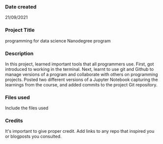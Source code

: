 

### Date created
21/09/2021

### Project Title
programming for data science Nanodegree program

### Description

In this project, learned important tools that all programmers use. First, got introduced to working in the terminal. Next, learnt to use git and Github to manage versions of a program and collaborate with others on programming projects. Posted two different versions of a Jupyter Notebook capturing the learnings from the course, and added commits to the project Git repository.

### Files used
Include the files used

### Credits
It's important to give proper credit. Add links to any repo that inspired you or blogposts you consulted.

